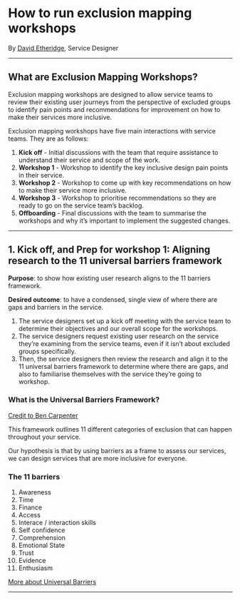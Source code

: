 # How to run exclusion mapping workshops

By [David Etheridge](https://www.linkedin.com/in/davidmetheridge/), Service Designer

***

## What are Exclusion Mapping Workshops?

Exclusion mapping workshops are designed to allow service teams to review their existing user journeys from the perspective of excluded groups to identify pain points and recommendations for improvement on how to make their services more inclusive.

Exclusion mapping workshops have five main interactions with service teams. They are as follows:

1. **Kick off** - Initial discussions with the team that require assistance to understand their service and scope of the work.
2. **Workshop 1** - Workshop to identify the key inclusive design pain points in their service.
3. **Workshop 2** - Workshop to come up with key recommendations on how to make their service more inclusive.
4. **Workshop 3** - Workshop to prioritise recommendations so they are ready to go on the service team’s backlog.
5. **Offboarding** - Final discussions with the team to summarise the workshops and why it’s important to implement the suggested changes.

***
## 1. Kick off, and Prep for workshop 1: Aligning research to the 11 universal barriers framework

**Purpose**: to show how existing user research aligns to the 11 barriers framework.

**Desired outcome**: to have a condensed, single view of where there are gaps and barriers in the service.

1. The service designers set up a kick off meeting with the service team to determine their objectives and our overall scope for the workshops.
2. The service designers request existing user research on the service they’re examining from the service teams, even if it isn’t about excluded groups specifically.
3. Then, the service designers then review the research and align it to the 11 universal barriers framework to determine where there are gaps, and also to familiarise themselves with the service they’re going to workshop.

### What is the Universal Barriers Framework?

[Credit to Ben Carpenter](https://gds.blog.gov.uk/2019/03/26/understanding-all-the-barriers-service-users-might-face/)

This framework outlines 11 different categories of exclusion that can happen throughout your service.

Our hypothesis is that by using barriers as a frame to assess our services, we can design services that are more inclusive for everyone.

### The 11 barriers

1. Awareness
2. Time
3. Finance
4. Access
5. Interace / interaction skills
6. Self confidence
7. Comprehension
8. Emotional State
9. Trust
10. Evidence
11. Enthusiasm

[More about Universal Barriers](https://github.com/dhsc-customer/inclusive-design-team/blob/main/resources/universal-barriers.md)

***
